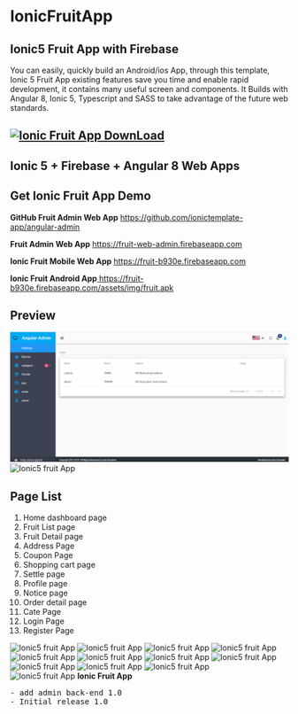 # IonicFruitApp
<h2><strong>Ionic5 Fruit App with Firebase</strong></h2>
<p>You can easily, quickly build an Android/ios App, through this template, Ionic 5 Fruit App existing features save you
    time and enable rapid development, it contains many useful screen and components. It Builds with Angular 8, Ionic
    5, Typescript and
    SASS to take advantage of the future web standards.</p>
<h2><a href="https://fruit-b930e.firebaseapp.com/assets/img/fruit.apk" target="_blank">
    <img alt="Ionic Fruit App DownLoad" src="https://fruit-b930e.firebaseapp.com/assets/img/down.jpg"/>
</a>
</h2>
<h2><strong>Ionic 5 + Firebase + Angular 8 Web Apps</strong></h2>
<h2><strong>Get Ionic Fruit App Demo</strong></h2>
<p><strong>GitHub Fruit Admin Web App</strong>
    <a href="https://github.com/ionictemplate-app/angular-admin" target="_blank">https://github.com/ionictemplate-app/angular-admin</a></p>
<p><strong>Fruit Admin Web App</strong>
    <a href="https://fruit-web-admin.firebaseapp.com" target="_blank">https://fruit-web-admin.firebaseapp.com</a></p>
<p><strong>Ionic Fruit Mobile Web App</strong>
    <a href="https://fruit-b930e.firebaseapp.com" target="_blank">https://fruit-b930e.firebaseapp.com</a></p>

<p><strong>Ionic Fruit Android App</strong><a href="https://fruit-b930e.firebaseapp.com/assets/img/fruit.apk"
                                              target="_blank">
    https://fruit-b930e.firebaseapp.com/assets/img/fruit.apk
</a></p>
<h2><strong>Preview</strong></h2>
<img src="https://github.com/ionictemplate-app/angular-admin/raw/master/src/assets/images/preview.png" alt="angular-admin" style="max-width:100%;">
<img alt="Ionic5 fruit App" src="https://fruit-b930e.firebaseapp.com/assets/img/preview.jpg"/>
<h2><strong>Page List</strong></h2>
<ol>
    <li>Home dashboard page</li>
    <li>Fruit List page<strong></strong></li>
    <li>Fruit Detail page</li>
    <li>Address Page</li>
    <li>Coupon Page</li>
    <li>Shopping cart page</li>
    <li>Settle page</li>
    <li>Profile page</li>
    <li>Notice page</li>
    <li>Order detail page</li>
    <li>Cate Page</li>
    <li>Login Page</li>
    <li>Register Page</li>
</ol>

<img alt="Ionic5 fruit App" src="https://fruit-b930e.firebaseapp.com/assets/img/home.gif"/>
<img alt="Ionic5 fruit App" src="https://fruit-b930e.firebaseapp.com/assets/img/cate.gif"/>
<img alt="Ionic5 fruit App" src="https://fruit-b930e.firebaseapp.com/assets/img/cart.gif"/>
<img alt="Ionic5 fruit App" src="https://fruit-b930e.firebaseapp.com/assets/img/cart1.gif"/>
<img alt="Ionic5 fruit App" src="https://fruit-b930e.firebaseapp.com/assets/img/address.gif"/>
<img alt="Ionic5 fruit App" src="https://fruit-b930e.firebaseapp.com/assets/img/coupon.gif"/>
<img alt="Ionic5 fruit App" src="https://fruit-b930e.firebaseapp.com/assets/img/list1.gif"/>
<img alt="Ionic5 fruit App" src="https://fruit-b930e.firebaseapp.com/assets/img/list3.gif"/>
<img alt="Ionic5 fruit App" src="https://fruit-b930e.firebaseapp.com/assets/img/notice.gif"/>
<img alt="Ionic5 fruit App" src="https://fruit-b930e.firebaseapp.com/assets/img/login.gif"/>
<img alt="Ionic5 fruit App" src="https://fruit-b930e.firebaseapp.com/assets/img/register.gif"/>

<br>
<img alt="Ionic5 fruit App" src="https://fruit-b930e.firebaseapp.com/assets/img//introduce.jpg"/>
<strong>Ionic Fruit App</strong>
<pre>
- add admin back-end 1.0
- Initial release 1.0
</pre>
